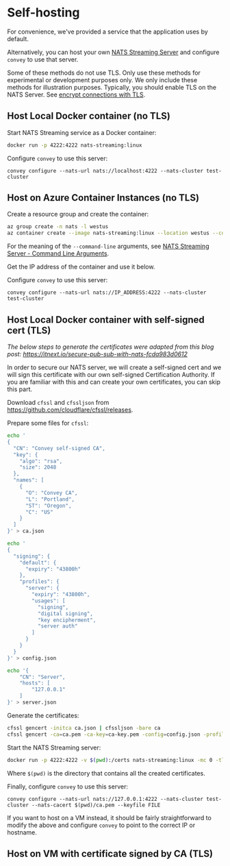 # Self-hosting

For convenience, we've provided a service that the application uses by default.

Alternatively, you can host your own [NATS Streaming Server](https://docs.nats.io/nats-streaming-concepts/intro) and configure `convey` to use that server.

Some of these methods do not use TLS. Only use these methods for experimental or development purposes only. We only include these methods for illustration purposes. Typically, you should enable TLS on the NATS Server. See [encrypt connections with TLS](https://docs.nats.io/developing-with-nats/security/tls).

## Host Local Docker container (no TLS)

Start NATS Streaming service as a Docker container:

```sh
docker run -p 4222:4222 nats-streaming:linux
```

Configure `convey` to use this server:

```
convey configure --nats-url nats://localhost:4222 --nats-cluster test-cluster
```

## Host on Azure Container Instances (no TLS)

Create a resource group and create the container:
```sh
az group create -n nats -l westus
az container create --image nats-streaming:linux --location westus --command-line "/nats-streaming-server -cid test-cluster -mc 0 -ma 30m -mi 10m -D" -g nats -n nats-container --ports 4222 --ip-address Public
```

For the meaning of the `--command-line` arguments, see [NATS Streaming Server - Command Line Arguments](https://docs.nats.io/nats-streaming-server/configuring/cmdline).

Get the IP address of the container and use it below.

Configure `convey` to use this server:

```
convey configure --nats-url nats://IP_ADDRESS:4222 --nats-cluster test-cluster
```

## Host Local Docker container with self-signed cert (TLS)

*The below steps to generate the certificates were adapted from this blog post: https://itnext.io/secure-pub-sub-with-nats-fcda983d0612*

In order to secure our NATS server, we will create a self-signed cert and we will sign this certificate with our own self-signed Certification Authority. If you are familiar with this and can create your own certificates, you can skip this part.

Download `cfssl` and `cfssljson` from https://github.com/cloudflare/cfssl/releases.

Prepare some files for `cfssl`:

```sh
echo '
{
  "CN": "Convey self-signed CA",
  "key": {
    "algo": "rsa",
    "size": 2048
  },
  "names": [
    {
      "O": "Convey CA",
      "L": "Portland",
      "ST": "Oregon",
      "C": "US"
    }
  ]
}' > ca.json
```

```sh
echo '
{
  "signing": {
    "default": {
      "expiry": "43800h"
    },
    "profiles": {   
      "server": {
        "expiry": "43800h",
        "usages": [
          "signing",
          "digital signing",
          "key encipherment",
          "server auth"
        ]
      }
    }
  }
}' > config.json
```

```sh
echo '{
    "CN": "Server",
    "hosts": [
        "127.0.0.1"
    ]
}' > server.json
```

Generate the certificates:

```sh
cfssl gencert -initca ca.json | cfssljson -bare ca
cfssl gencert -ca=ca.pem -ca-key=ca-key.pem -config=config.json -profile=server server.json | cfssljson -bare server
```

Start the NATS Streaming server:

```sh
docker run -p 4222:4222 -v $(pwd):/certs nats-streaming:linux -mc 0 -tls_client_cacert /certs/ca.pem --encrypt --encryption_key mykey --tlscert /certs/server.pem --tlskey /certs/server-key.pem --tls
```

Where `$(pwd)` is the directory that contains all the created certificates.

Finally, configure `convey` to use this server:

```
convey configure --nats-url nats://127.0.0.1:4222 --nats-cluster test-cluster --nats-cacert $(pwd)/ca.pem --keyfile FILE
```

If you want to host on a VM instead, it should be fairly straightforward to modify the above and configure `convey` to point to the correct IP or hostname.

## Host on VM with certificate signed by CA (TLS)

<!-- TODO-DEREK Complete this using Lets Encrypt. -->
